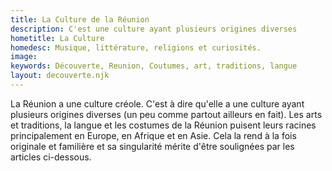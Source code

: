 ```yaml
---
title: La Culture de la Réunion
description: C'est une culture ayant plusieurs origines diverses
hometitle: La Culture
homedesc: Musique, littérature, religions et curiosités. 
image:
keywords: Découverte, Reunion, Coutumes, art, traditions, langue
layout: decouverte.njk
---
```


La Réunion a une culture créole. C'est à dire qu'elle a une culture ayant plusieurs origines diverses (un peu comme partout ailleurs en fait). Les arts et traditions, la langue et les costumes de la Réunion puisent leurs racines principalement en Europe, en Afrique et en Asie. Cela la rend à la fois originale et familière et sa singularité mérite d'être soulignées par les articles ci-dessous.
